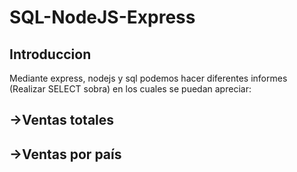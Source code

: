 # SQL-NodeJS-Express
## Introduccion 
Mediante express, nodejs y sql podemos hacer diferentes informes (Realizar SELECT sobra) en los cuales se puedan apreciar:
## ->Ventas totales
## ->Ventas por país
